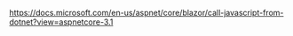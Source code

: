 https://docs.microsoft.com/en-us/aspnet/core/blazor/call-javascript-from-dotnet?view=aspnetcore-3.1
